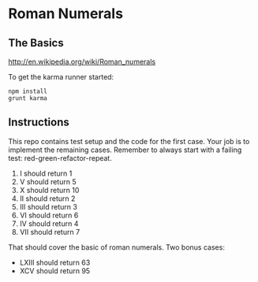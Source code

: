 # Roman Numerals

## The Basics

http://en.wikipedia.org/wiki/Roman_numerals

To get the karma runner started:

```
npm install
grunt karma
```

## Instructions

This repo contains test setup and the code for the first case. Your job is to implement the remaining cases. Remember to always start with a failing test: red-green-refactor-repeat.

1. I should return 1
2. V should return 5
3. X should return 10
4. II should return 2
5. III should return 3
6. VI should return 6
7. IV should return 4
8. VII should return 7

That should cover the basic of roman numerals. Two bonus cases:

- LXIII should return 63
- XCV should return 95
